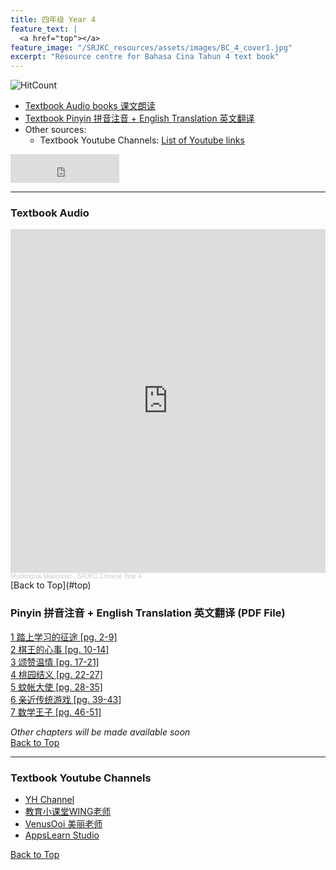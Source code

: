 ```yaml
---
title: 四年级 Year 4 
feature_text: |
  <a href="top"></a>
feature_image: "/SRJKC_resources/assets/images/BC_4_cover1.jpg"
excerpt: "Resource centre for Bahasa Cina Tahun 4 text book"
---
```

![HitCount](https://hits.dwyl.com/multilingual-malaysian/SRJKC_resources.svg?style=flat)

- [Textbook Audio books 课文朗读](#audio)
- [Textbook Pinyin 拼音注音 + English Translation 英文翻译](#pinyin)
- Other sources:
  - Textbook Youtube Channels: [List of Youtube links](#videos)

<iframe src="https://www.facebook.com/plugins/like.php?href=https%3A%2F%2Fmultilingual-malaysian.github.io%2FSRJKC_resources%2Fyear4%2F&width=174&layout=button_count&action=like&size=large&share=true&height=46&appId" width="174" height="46" style="border:none;overflow:hidden" scrolling="no" frameborder="0" allowfullscreen="true" allow="autoplay; clipboard-write; encrypted-media; picture-in-picture; web-share"></iframe>

---

### Textbook Audio <a name="audio"></a>
<iframe width="100%" height="550" scrolling="no" frameborder="yes" allow="autoplay" src="https://w.soundcloud.com/player/?url=https%3A//api.soundcloud.com/playlists/1494546136&color=%23b0aa78&auto_play=false&hide_related=false&show_comments=false&show_user=false&show_reposts=false&show_teaser=false"></iframe><div style="font-size: 10px; color: #cccccc;line-break: anywhere;word-break: normal;overflow: hidden;white-space: nowrap;text-overflow: ellipsis; font-family: Interstate,Lucida Grande,Lucida Sans Unicode,Lucida Sans,Garuda,Verdana,Tahoma,sans-serif;font-weight: 100;"><a href="https://soundcloud.com/multilingual-malaysian" title="Multilingual Malaysian" target="_blank" style="color: #cccccc; text-decoration: none;">Multilingual Malaysian</a> · <a href="https://soundcloud.com/multilingual-malaysian/sets/srjkc-chinese-year-4" title="SRJKC Chinese Year 4" target="_blank" style="color: #cccccc; text-decoration: none;">SRJKC Chinese Year 4</a></div>
[Back to Top](#top)

### Pinyin 拼音注音 + English Translation 英文翻译 (PDF File) <a name="pinyin"></a>
<a href="/SRJKC_resources/doc/year4/year4_text1.pdf" target="_blank">1 踏上学习的征途 [pg. 2-9]</a>\
<a href="/SRJKC_resources/doc/year4/year4_text2.pdf" target="_blank">2 棋王的心事 [pg. 10-14]</a>\
<a href="/SRJKC_resources/doc/year4/year4_text3.pdf" target="_blank">3 颂赞温情 [pg. 17-21]</a>\
<a href="/SRJKC_resources/doc/year4/year4_text4.pdf" target="_blank">4 桃园结义 [pg. 22-27]</a>\
<a href="/SRJKC_resources/doc/year4/year4_text5.pdf" target="_blank">5 蚊帐大使 [pg. 28-35]</a>\
<a href="/SRJKC_resources/doc/year4/year4_text6.pdf" target="_blank">6 亲近传统游戏 [pg. 39-43]</a>\
<a href="/SRJKC_resources/doc/year4/year4_text7.pdf" target="_blank">7 数学王子 [pg. 46-51]</a>

_Other chapters will be made available soon_\
[Back to Top](#top)

----
### Textbook Youtube Channels<a name="videos"></a>
- [YH Channel](https://youtube.com/playlist?list=PL5o5V0axbg-Or43lcH_sS59Ncqh4a20cy)
- [教育小课堂WING老师](https://youtube.com/playlist?list=PLLQYH_wAFVF8IgoWzYMBhoMIgiZelIkBA)
- [VenusOoi 美丽老师](https://youtube.com/playlist?list=PL4gfU1R9rYSFPKNnWZKMM-3gz6adk1Rz5)
- [AppsLearn Studio](https://youtube.com/playlist?list=PL3Y7BEk2qJAucz7J7WzCtyxRVaVqv4jX3)

[Back to Top](#top)
